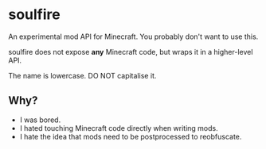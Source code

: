 # soulfire

An experimental mod API for Minecraft. You probably don't want to use this.

soulfire does not expose **any** Minecraft code, but wraps it in a higher-level
API.

The name is lowercase. DO NOT capitalise it.

## Why?

- I was bored.
- I hated touching Minecraft code directly when writing mods.
- I hate the idea that mods need to be postprocessed to reobfuscate.
